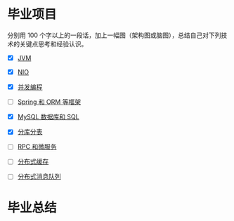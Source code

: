 # 毕业项目

分别用 100 个字以上的一段话，加上一幅图（架构图或脑图），总结自己对下列技术的关键点思考和经验认识。

- [x] [JVM](./毕业项目/1.JVM.md)

- [x] [NIO](./毕业项目/2.NIO.md)

- [x] [并发编程](./毕业项目/3.并发编程.md)

- [ ] [Spring 和 ORM 等框架](./毕业项目/4.框架.md)

- [x] [MySQL 数据库和 SQL](./毕业项目5.数据库.md)

- [x] [分库分表](./毕业项目/6.分库分表.md)

- [ ] [RPC 和微服务](./毕业项目/7.RPC和微服务.md)

- [ ] [分布式缓存](./毕业项目/8.分布式缓存.md)

- [ ] [分布式消息队列](9.分布式消息队列.md)

# 毕业总结

